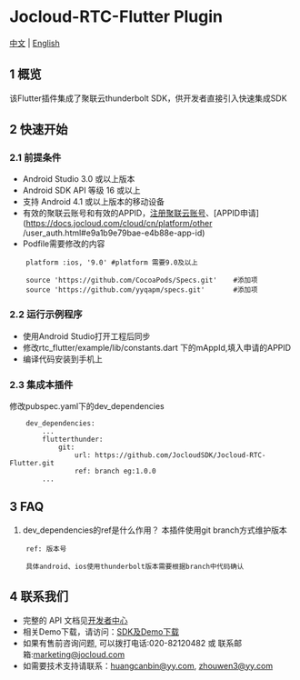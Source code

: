 # Jocloud-RTC-Flutter Plugin
[中文](README.zh.md) | [English](README.md)
## 1 概览
该Flutter插件集成了聚联云thunderbolt SDK，供开发者直接引入快速集成SDK

## 2 快速开始
### 2.1 前提条件
- Android Studio 3.0 或以上版本
- Android SDK API 等级 16 或以上
- 支持 Android 4.1 或以上版本的移动设备
- 有效的聚联云账号和有效的APPID，[注册聚联云账号](https://jocloud.com/cn/reg)、[APPID申请](https://docs.jocloud.com/cloud/cn/platform/other
/user_auth.html#e9a1b9e79bae-e4b88e-app-id)
- Podfile需要修改的内容
```
    platform :ios, '9.0' #platform 需要9.0及以上
    
    source 'https://github.com/CocoaPods/Specs.git'    #添加项
    source 'https://github.com/yyqapm/specs.git'       #添加项
```

### 2.2 运行示例程序
- 使用Android Studio打开工程后同步
- 修改rtc_flutter/example/lib/constants.dart 下的mAppId,填入申请的APPID
- 编译代码安装到手机上

### 2.3 集成本插件
修改pubspec.yaml下的dev_dependencies
```
    dev_dependencies:
        ...
        flutterthunder:
            git:
                url: https://github.com/JocloudSDK/Jocloud-RTC-Flutter.git
                ref: branch eg:1.0.0
        ...
```

## 3 FAQ
1. dev_dependencies的ref是什么作用？
本插件使用git branch方式维护版本 
```
    ref: 版本号

    具体android、ios使用thunderbolt版本需要根据branch中代码确认
```

## 4 联系我们
- 完整的 API 文档见[开发者中心](https://docs.jocloud.com/cn)
- 相关Demo下载，请访问：[SDK及Demo下载](https://docs.jocloud.com/download)
- 如果有售前咨询问题, 可以拨打电话:020-82120482 或 联系邮箱:marketing@jocloud.com
- 如需要技术支持请联系：huangcanbin@yy.com, zhouwen3@yy.com
